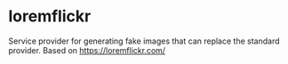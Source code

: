 # loremflickr
Service provider for generating fake images that can replace the standard provider. Based on https://loremflickr.com/
